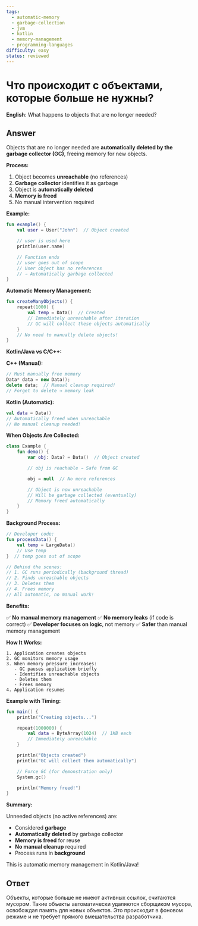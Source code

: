 ```yaml
---
tags:
  - automatic-memory
  - garbage-collection
  - jvm
  - kotlin
  - memory-management
  - programming-languages
difficulty: easy
status: reviewed
---
```


# Что происходит с объектами, которые больше не нужны?

**English**: What happens to objects that are no longer needed?

## Answer

Objects that are no longer needed are **automatically deleted by the garbage collector (GC)**, freeing memory for new objects.

**Process:**

1. Object becomes **unreachable** (no references)
2. **Garbage collector** identifies it as garbage
3. Object is **automatically deleted**
4. **Memory is freed**
5. No manual intervention required

**Example:**

```kotlin
fun example() {
    val user = User("John")  // Object created

    // user is used here
    println(user.name)

    // Function ends
    // user goes out of scope
    // User object has no references
    // → Automatically garbage collected
}
```

**Automatic Memory Management:**

```kotlin
fun createManyObjects() {
    repeat(1000) {
        val temp = Data()  // Created
        // Immediately unreachable after iteration
        // GC will collect these objects automatically
    }
    // No need to manually delete objects!
}
```

**Kotlin/Java vs C/C++:**

**C++ (Manual):**
```cpp
// Must manually free memory
Data* data = new Data();
delete data;  // Manual cleanup required!
// Forget to delete → memory leak
```

**Kotlin (Automatic):**
```kotlin
val data = Data()
// Automatically freed when unreachable
// No manual cleanup needed!
```

**When Objects Are Collected:**

```kotlin
class Example {
    fun demo() {
        var obj: Data? = Data()  // Object created

        // obj is reachable → Safe from GC

        obj = null  // No more references

        // Object is now unreachable
        // Will be garbage collected (eventually)
        // Memory freed automatically
    }
}
```

**Background Process:**

```kotlin
// Developer code:
fun processData() {
    val temp = LargeData()
    // Use temp
}  // temp goes out of scope

// Behind the scenes:
// 1. GC runs periodically (background thread)
// 2. Finds unreachable objects
// 3. Deletes them
// 4. Frees memory
// All automatic, no manual work!
```

**Benefits:**

✅ **No manual memory management**
✅ **No memory leaks** (if code is correct)
✅ **Developer focuses on logic**, not memory
✅ **Safer** than manual memory management

**How It Works:**

```
1. Application creates objects
2. GC monitors memory usage
3. When memory pressure increases:
   - GC pauses application briefly
   - Identifies unreachable objects
   - Deletes them
   - Frees memory
4. Application resumes
```

**Example with Timing:**

```kotlin
fun main() {
    println("Creating objects...")

    repeat(1000000) {
        val data = ByteArray(1024)  // 1KB each
        // Immediately unreachable
    }

    println("Objects created")
    println("GC will collect them automatically")

    // Force GC (for demonstration only)
    System.gc()

    println("Memory freed!")
}
```

**Summary:**

Unneeded objects (no active references) are:
- Considered **garbage**
- **Automatically deleted** by garbage collector
- **Memory is freed** for reuse
- **No manual cleanup** required
- Process runs in **background**

This is automatic memory management in Kotlin/Java!

## Ответ

Объекты, которые больше не имеют активных ссылок, считаются мусором. Такие объекты автоматически удаляются сборщиком мусора, освобождая память для новых объектов. Это происходит в фоновом режиме и не требует прямого вмешательства разработчика.

